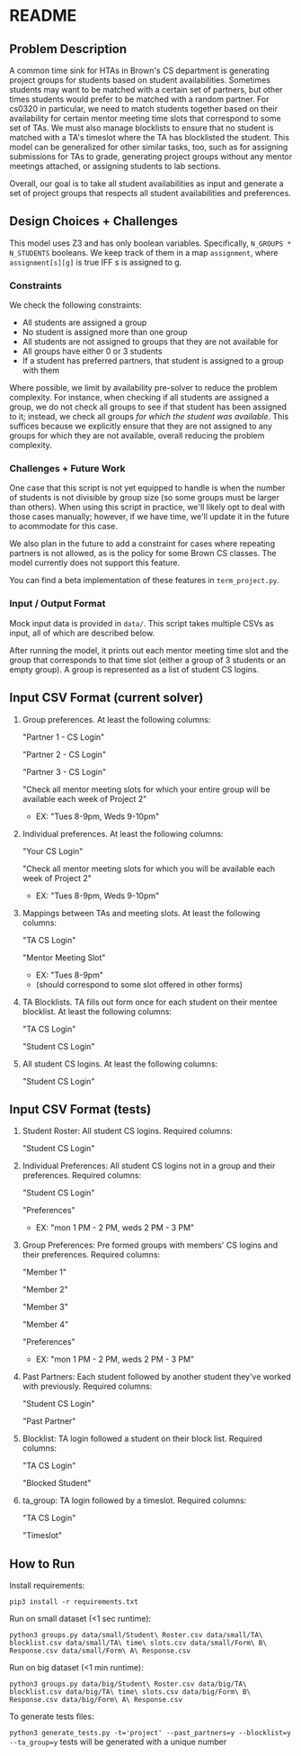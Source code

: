 # README

## Problem Description
A common time sink for HTAs in Brown's CS department is generating project groups for students based on student availabilities. Sometimes students may want to be matched with a certain set of partners, but other times 
students would prefer to be matched with a random partner. For cs0320 in particular, we need to match students
together based on their availability for certain mentor meeting time slots that correspond to some set of TAs.
We must also manage blocklists to ensure that no student is matched with a TA's timeslot where the TA has
blocklisted the student. This model can be generalized for other similar tasks, too, such as for assigning
submissions for TAs to grade, generating project groups without any mentor meetings attached, or assigning students to lab sections.

Overall, our goal is to take all student availabilities as input and generate a set of project groups that 
respects all student availabilities and preferences.

## Design Choices + Challenges
This model uses Z3 and has only boolean variables. Specifically, `N_GROUPS * N_STUDENTS` booleans. We keep track
of them in a map `assignment`, where `assignment[s][g]` is true IFF s is assigned to g.

### Constraints
We check the following constraints:
- All students are assigned a group
- No student is assigned more than one group
- All students are not assigned to groups that they are not available for
- All groups have either 0 or 3 students
- If a student has preferred partners, that student is assigned to a group with them

Where possible, we limit by availability pre-solver to reduce the problem complexity. For instance,
when checking if all students are assigned a group, we do not check all groups to see if that student
has been assigned to it; instead, we check all groups _for which the student was available_. This
suffices because we explicitly ensure that they are not assigned to any groups for which they are not
available, overall reducing the problem complexity.

### Challenges + Future Work

One case that this script is not yet equipped to handle is when the number of students is not divisible by group
size (so some groups must be larger than others). When using this script in practice, we'll likely opt to deal 
with those cases manually; however, if we have time, we'll update it in the future to acommodate for this case.

We also plan in the future to add a constraint for cases where repeating partners is not allowed, as is the policy
for some Brown CS classes. The model currently does not support this feature.

You can find a beta implementation of these features in `term_project.py`.


### Input / Output Format
Mock input data is provided in `data/`. This script takes multiple CSVs as input, all of
which are described below.

After running the model, it prints out each mentor meeting time slot and the group that corresponds to that 
time slot (either a group of 3 students or an empty group). A group is represented as a list of student CS
logins.

## Input CSV Format (current solver)
1. Group preferences. At least the following columns:
    
    "Partner 1 - CS Login"
    
    "Partner 2 - CS Login"
    
    "Partner 3 - CS Login"
    
    "Check all mentor meeting slots for which your entire group will be available each week of Project 2"  
    - EX: "Tues 8-9pm, Weds 9-10pm"

2. Individual preferences. At least the following columns:
    
    "Your CS Login"
    
    "Check all mentor meeting slots for which you will be available each week of Project 2"
    - EX: "Tues 8-9pm, Weds 9-10pm"

3. Mappings between TAs and meeting slots. At least the following columns:
    
    "TA CS Login"
    
    "Mentor Meeting Slot"
    - EX: "Tues 8-9pm"
    - (should correspond to some slot offered in other forms)

4. TA Blocklists. TA fills out form once for each student on their mentee blocklist. 
   At least the following columns:
    
    "TA CS Login"
    
    "Student CS Login"

5. All student CS logins. At least the following columns:
    
    "Student CS Login"

## Input CSV Format (tests)

1. Student Roster: All student CS logins. Required columns: 

    "Student CS Login"

2. Individual Preferences: All student CS logins not in a group and their preferences. Required columns: 
    
    "Student CS Login"
    
    "Preferences"
    - EX: "mon 1 PM - 2 PM, weds 2 PM - 3 PM"

3. Group Preferences: Pre formed groups with members' CS logins and their preferences. Required columns:

    "Member 1"

    "Member 2"

    "Member 3"

    "Member 4"
    
    "Preferences"
    - EX: "mon 1 PM - 2 PM, weds 2 PM - 3 PM"

4. Past Partners: Each student followed by another student they've worked with previously. Required columns:
    
    "Student CS Login"
    
    "Past Partner"

5. Blocklist: TA login followed a student on their block list. Required columns:
    
    "TA CS Login"
    
    "Blocked Student"

6. ta_group: TA login followed by a timeslot. Required columns:
    
    "TA CS Login"
    
    "Timeslot"

## How to Run
Install requirements:

`pip3 install -r requirements.txt`

Run on small dataset (<1 sec runtime):

`python3 groups.py data/small/Student\ Roster.csv data/small/TA\ blocklist.csv data/small/TA\ time\ slots.csv data/small/Form\ B\ Response.csv data/small/Form\ A\ Response.csv`

Run on big dataset (<1 min runtime):

`python3 groups.py data/big/Student\ Roster.csv data/big/TA\ blocklist.csv data/big/TA\ time\ slots.csv data/big/Form\ B\ Response.csv data/big/Form\ A\ Response.csv`

To generate tests files:

`python3 generate_tests.py -t='project' --past_partners=y --blocklist=y --ta_group=y`
tests will be generated with a unique number

        


